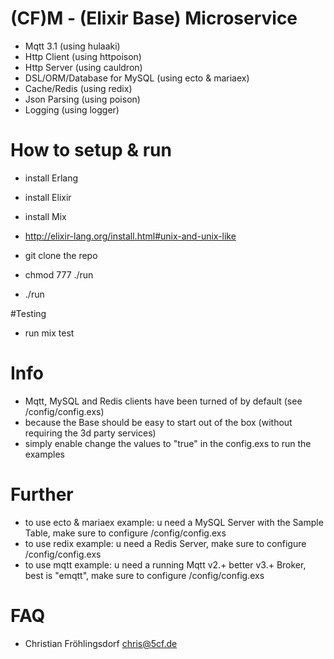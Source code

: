 # (CF)M - (Elixir Base) Microservice

- Mqtt 3.1 (using hulaaki)
- Http Client (using httpoison)
- Http Server (using cauldron)
- DSL/ORM/Database for MySQL (using ecto & mariaex)
- Cache/Redis (using redix)
- Json Parsing (using poison)
- Logging (using logger)

# How to setup & run
- install Erlang
- install Elixir
- install Mix
- http://elixir-lang.org/install.html#unix-and-unix-like

- git clone the repo
- chmod 777 ./run
- ./run

#Testing
- run mix test

# Info
- Mqtt, MySQL and Redis clients have been turned of by default (see /config/config.exs)
- because the Base should be easy to start out of the box (without requiring the 3d party services)
- simply enable change the values to "true" in the config.exs to run the examples

# Further
- to use ecto & mariaex example: u need a MySQL Server with the Sample Table, make sure to configure /config/config.exs
- to use redix example: u need a Redis Server, make sure to configure /config/config.exs
- to use mqtt example: u need a running Mqtt v2.+ better v3.+ Broker, best is "emqtt", make sure to configure /config/config.exs

# FAQ
- Christian Fröhlingsdorf <chris@5cf.de>